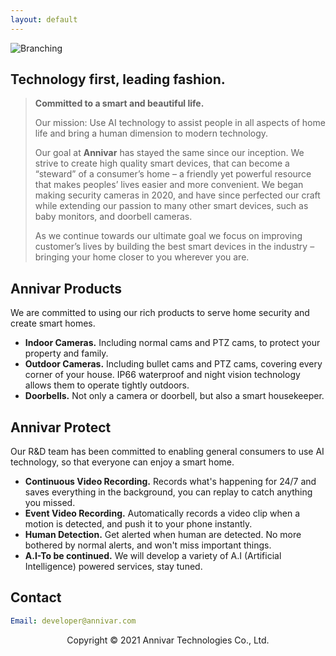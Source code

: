 ```yaml
---
layout: default
---
```


![Branching](../assets/images/header-bg.jpg)

## Technology first, leading fashion.

> **Committed to a smart and beautiful life.**
>
> Our mission: Use AI technology to assist people in all aspects of home life and bring a human dimension to modern technology.
>
> Our goal at **Annivar** has stayed the same since our inception. We strive to create high quality smart devices, that can become a “steward” of a consumer’s home – a friendly yet powerful resource that makes peoples’ lives easier and more convenient. We began making security cameras in 2020, and have since perfected our craft while extending our passion to many other smart devices, such as baby monitors, and doorbell cameras.
>
> As we continue towards our ultimate goal we focus on improving customer’s lives by building the best smart devices in the industry – bringing your home closer to you wherever you are.

## Annivar Products

We are committed to using our rich products to serve home security and create smart homes.

* **Indoor Cameras.** Including normal cams and PTZ cams, to protect your property and family.
* **Outdoor Cameras.** Including bullet cams and PTZ cams, covering every corner of your house. IP66 waterproof and night vision technology allows them to operate tightly outdoors.
* **Doorbells.** Not only a camera or doorbell, but also a smart housekeeper.

## Annivar Protect

Our R&amp;D team has been committed to enabling general consumers to use AI technology, so that everyone can enjoy a smart home.<br>
* **Continuous Video Recording.** Records what's happening for 24/7 and saves everything in the background, you can replay to catch anything you missed.
* **Event Video Recording.** Automatically records a video clip when a motion is detected, and push it to your phone instantly.
* **Human Detection.** Get alerted when human are detected. No more bothered by normal alerts, and won't miss important things.
* **A.I-To be continued.** We will develop a variety of A.I (Artificial Intelligence) powered services, stay tuned.

## Contact

```yaml
Email: developer@annivar.com
```

<div align="center">Copyright © 2021 Annivar Technologies Co., Ltd.</div>